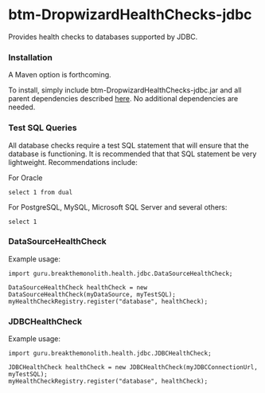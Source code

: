 # btm-DropwizardHealthChecks-jdbc
Provides health checks to databases supported by JDBC. 

### Installation ###

A Maven option is forthcoming.

To install, simply include btm-DropwizardHealthChecks-jdbc.jar and all parent dependencies described [here](../README.md). No
additional dependencies are needed.

### Test SQL Queries ###
All database checks require a test SQL statement that will ensure that the database is functioning. It
is recommended that that SQL statement be very lightweight.  Recommendations include:

For Oracle
```  
select 1 from dual
```  

For PostgreSQL, MySQL, Microsoft SQL Server and several others:
```  
select 1
```  

### DataSourceHealthCheck ###

Example usage:
```  
import guru.breakthemonolith.health.jdbc.DataSourceHealthCheck;

DataSourceHealthCheck healthCheck = new DataSourceHealthCheck(myDataSource, myTestSQL);
myHealthCheckRegistry.register("database", healthCheck);
```  

### JDBCHealthCheck ###

Example usage:
```  
import guru.breakthemonolith.health.jdbc.JDBCHealthCheck;

JDBCHealthCheck healthCheck = new JDBCHealthCheck(myJDBCConnectionUrl, myTestSQL);
myHealthCheckRegistry.register("database", healthCheck);
```  


